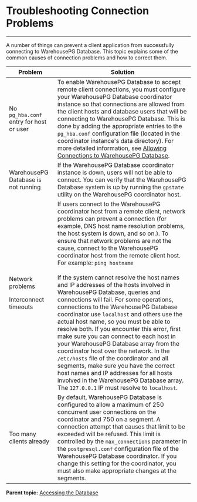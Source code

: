 # Troubleshooting Connection Problems
---

A number of things can prevent a client application from successfully connecting to WarehousePG Database. This topic explains some of the common causes of connection problems and how to correct them.

| Problem | Solution |
| ------- | -------- |
| No `pg_hba.conf` entry for host or user | To enable WarehousePG Database to accept remote client connections, you must configure your WarehousePG Database coordinator instance so that connections are allowed from the client hosts and database users that will be connecting to WarehousePG Database. This is done by adding the appropriate entries to the `pg_hba.conf` configuration file (located in the coordinator instance's data directory). For more detailed information, see [Allowing Connections to WarehousePG Database](../../client_auth.html#topic2). |
| WarehousePG Database is not running | If the WarehousePG Database coordinator instance is down, users will not be able to connect. You can verify that the WarehousePG Database system is up by running the `gpstate` utility on the WarehousePG coordinator host. |
| Network problems<p class="p">Interconnect timeouts | If users connect to the WarehousePG coordinator host from a remote client, network problems can prevent a connection (for example, DNS host name resolution problems, the host system is down, and so on.). To ensure that network problems are not the cause, connect to the WarehousePG coordinator host from the remote client host. For example: `ping hostname`<br/><br/>If the system cannot resolve the host names and IP addresses of the hosts involved in WarehousePG Database, queries and connections will fail. For some operations, connections to the WarehousePG Database coordinator use `localhost` and others use the actual host name, so you must be able to resolve both. If you encounter this error, first make sure you can connect to each host in your WarehousePG Database array from the coordinator host over the network. In the `/etc/hosts` file of the coordinator and all segments, make sure you have the correct host names and IP addresses for all hosts involved in the WarehousePG Database array. The `127.0.0.1` IP must resolve to `localhost`. |
| Too many clients already | By default, WarehousePG Database is configured to allow a maximum of 250 concurrent user connections on the coordinator and 750 on a segment. A connection attempt that causes that limit to be exceeded will be refused. This limit is controlled by the `max_connections` parameter in the `postgresql.conf` configuration file of the WarehousePG Database coordinator. If you change this setting for the coordinator, you must also make appropriate changes at the segments. |
        
**Parent topic:** [Accessing the Database](../../access_db/topics/g-accessing-the-database.html)